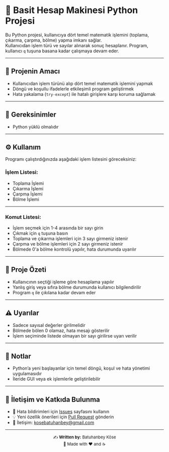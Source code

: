 # 🧮 Basit Hesap Makinesi Python Projesi

Bu Python projesi, kullanıcıya dört temel matematik işlemini (toplama, çıkarma, çarpma, bölme) yapma imkanı sağlar.  
Kullanıcıdan işlem türü ve sayılar alınarak sonuç hesaplanır. Program, kullanıcı `q` tuşuna basana kadar çalışmaya devam eder.

---

## 🎯 Projenin Amacı

- Kullanıcıdan işlem türünü alıp dört temel matematik işlemini yapmak  
- Döngü ve koşullu ifadelerle etkileşimli program geliştirmek  
- Hata yakalama (`try-except`) ile hatalı girişlere karşı koruma sağlamak

---

## 🧰 Gereksinimler

- Python  yüklü olmalıdır

---

## ⚙️ Kullanım

Programı çalıştırdığınızda aşağıdaki işlem listesini göreceksiniz:

### İşlem Listesi:

- Toplama İşlemi  
- Çıkarma İşlemi  
- Çarpma İşlemi  
- Bölme İşlemi

---
### Komut Listesi:
- İşlem seçmek için 1-4 arasında bir sayı girin  
- Çıkmak için `q` tuşuna basın  
- Toplama ve çıkarma işlemleri için 3 sayı girmeniz istenir  
- Çarpma ve bölme işlemleri için 2 sayı girmeniz istenir  
- Bölmede 0'a bölme kontrolü yapılır, hata durumunda uyarılır

---

## 🧠 Proje Özeti

- Kullanıcının seçtiği işleme göre hesaplama yapılır  
- Yanlış giriş veya sıfıra bölme durumunda kullanıcı bilgilendirilir  
- Program `q` ile çıkılana kadar devam eder

---

## ⚠️ Uyarılar

- Sadece sayısal değerler girilmelidir  
- Bölmede bölen 0 olamaz, hata mesajı gösterilir  
- İşlem seçiminde listede olmayan bir sayı girilirse uyarı verilir

---

## 📌 Notlar

- Python’a yeni başlayanlar için temel döngü, koşul ve hata yönetimi uygulamasıdır  
- İleride GUI veya ek işlemlerle geliştirilebilir
  
---

 ## 🤝 İletişim ve Katkıda Bulunma
  * 🐛 Hata bildirimleri için [Issues](https://github.com/Batuhanbey-kose/hesap-makinesi/issues) sayfasını kullanın
  * 💡 Yeni özellik önerileri için [Pull Request](https://github.com/Batuhanbey-kose/hesap-makinesi/pulls) gönderin
  * 📧 İletişim: kosebatuhanbey@gmail.com
---

<p align="center" style="font-size:small;">
✍️ <b>Written by:</b> Batuhanbey Köse<br>
🚀 Made with ❤️ and ☕
</p>
